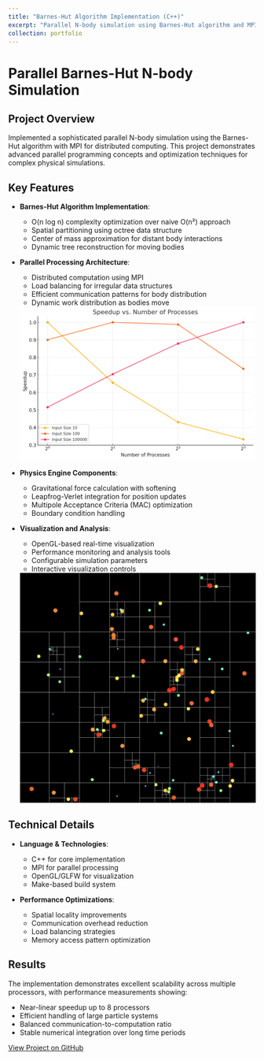 ```yaml
---
title: "Barnes-Hut Algorithm Implementation (C++)"
excerpt: "Parallel N-body simulation using Barnes-Hut algorithm and MPI for distributed computing, achieving near-linear speedup<br/><img src='/images/simulation.png'>"
collection: portfolio
---
```


# Parallel Barnes-Hut N-body Simulation

## Project Overview
Implemented a sophisticated parallel N-body simulation using the Barnes-Hut algorithm with MPI for distributed computing. This project demonstrates advanced parallel programming concepts and optimization techniques for complex physical simulations.

## Key Features
- **Barnes-Hut Algorithm Implementation**:
  - O(n log n) complexity optimization over naive O(n²) approach
  - Spatial partitioning using octree data structure
  - Center of mass approximation for distant body interactions
  - Dynamic tree reconstruction for moving bodies

- **Parallel Processing Architecture**:
  - Distributed computation using MPI
  - Load balancing for irregular data structures
  - Efficient communication patterns for body distribution
  - Dynamic work distribution as bodies move
  <img src='/images/speedupgraphstep1000.png'>

- **Physics Engine Components**:
  - Gravitational force calculation with softening
  - Leapfrog-Verlet integration for position updates
  - Multipole Acceptance Criteria (MAC) optimization
  - Boundary condition handling

- **Visualization and Analysis**:
  - OpenGL-based real-time visualization
  - Performance monitoring and analysis tools
  - Configurable simulation parameters
  - Interactive visualization controls
  <img src='/images/simulation.png'>

## Technical Details
- **Language & Technologies**:
  - C++ for core implementation
  - MPI for parallel processing
  - OpenGL/GLFW for visualization
  - Make-based build system

- **Performance Optimizations**:
  - Spatial locality improvements
  - Communication overhead reduction
  - Load balancing strategies
  - Memory access pattern optimization

## Results
The implementation demonstrates excellent scalability across multiple processors, with performance measurements showing:
- Near-linear speedup up to 8 processors
- Efficient handling of large particle systems
- Balanced communication-to-computation ratio
- Stable numerical integration over long time periods

[View Project on GitHub](https://github.com/qyingwu/parallel_systems/tree/main/lab5)